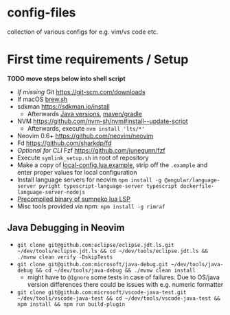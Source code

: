 # config-files
collection of various configs for e.g. vim/vs code etc.

# 




# First time requirements / Setup

**TODO move steps below into shell script**

* *If missing* Git <https://git-scm.com/downloads>
* If macOS [brew.sh](https://brew.sh/)
* sdkman <https://sdkman.io/install>
  * Afterwards [Java versions](https://sdkman.io/jdks#oracle), [maven/gradle](https://sdkman.io/sdks#gradle)
* NVM <https://github.com/nvm-sh/nvm#install--update-script>
  * Afterwards, execute `nvm install 'lts/*'`
* Neovim 0.6+ <https://github.com/neovim/neovim>
* Fd <https://github.com/sharkdp/fd>
* *Optional for CLI* Fzf <https://github.com/junegunn/fzf>
* Execute `symlink_setup.sh` in root of repository
* Make a copy of [local-config.lua.example](.config/nvim/lua/local-config.lua.example), strip off the `.example` and enter proper values for local configuration
* Install language servers for neovim `npm install -g @angular/language-server pyright typescript-language-server typescript dockerfile-language-server-nodejs`
* [Precompiled binary of sumneko lua LSP](https://github.com/sumneko/lua-language-server/wiki/Build-and-Run)
* Misc tools provided via npm: `npm install -g rimraf`


## Java Debugging in Neovim 
* `git clone git@github.com:eclipse/eclipse.jdt.ls.git ~/dev/tools/eclipse.jdt.ls && cd ~/dev/tools/eclipse.jdt.ls && ./mvnw clean verify -DskipTests`
* `git clone git@github.com:microsoft/java-debug.git ~/dev/tools/java-debug && cd ~/dev/tools/java-debug && ./mvnw clean install`
  * might have to `@Ignore` some tests in case of failures. Due to OS/java version differences there could be issues with e.g. numeric formatter
* `git clone git@github.com:microsoft/vscode-java-test.git ~/dev/tools/vscode-java-test && cd ~/dev/tools/vscode-java-test && npm install && npm run build-plugin`
